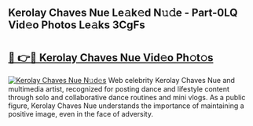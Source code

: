 ## Kerolay Chaves Nue Le𝚊k𝚎d N𝚞𝚍e - Part-0LQ Vid𝚎o Photos Le𝚊ks 3CgFs

# <h2><a href="http://fb4nuh.evod.top/?m=Kerolay+Chaves+Nue">🔗 👉🔴 Kerolay Chaves Nue Vid𝚎o Ph𝚘t𝚘s</a></h2>

[![Kerolay Chaves Nue N𝚞d𝚎s](https://i.imgur.com/8V9OHl7.gif)](http://fb4nuh.evod.top/?m=Kerolay+Chaves+Nue)
Web celebrity Kerolay Chaves Nue and multimedia artist, recognized for posting dance and lifestyle content through solo and collaborative dance routines and mini vlogs. As a public figure, Kerolay Chaves Nue understands the importance of maintaining a positive image, even in the face of adversity. 
